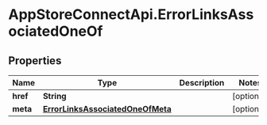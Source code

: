 # AppStoreConnectApi.ErrorLinksAssociatedOneOf

## Properties

Name | Type | Description | Notes
------------ | ------------- | ------------- | -------------
**href** | **String** |  | [optional] 
**meta** | [**ErrorLinksAssociatedOneOfMeta**](ErrorLinksAssociatedOneOfMeta.md) |  | [optional] 


